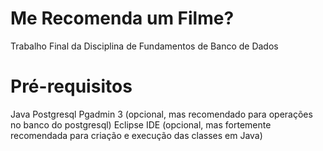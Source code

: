 # Me Recomenda um Filme?
Trabalho Final da Disciplina de Fundamentos de Banco de Dados

# Pré-requisitos
Java
Postgresql
Pgadmin 3 (opcional, mas recomendado para operações no banco do postgresql)
Eclipse IDE (opcional, mas fortemente recomendada para criação e execução das classes em Java)
